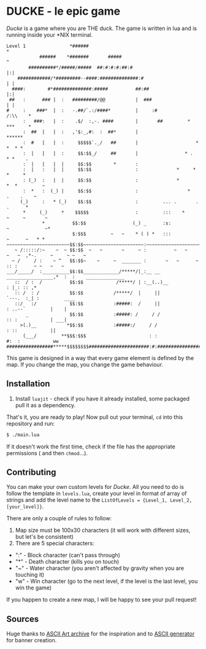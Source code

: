 # DUCKE - le epic game

*Ducke* is a game where you are THE duck. The game is written in lua and is running inside your \*NIX terminal.

```
Level 1                *######                                           *                          
            ######    *#######       #####                               ^                          
        ##########*/#####/#####  ##:#:#:#:##:#                          |:|                         
    ############/*#########--####:##############:#                      | |                         
  ####:        #*##############:#####          ##:##                    |:|                         
 ##   :      ### |  :   #########/@@           |  ###                   | |                         
#     :    ###*  |  :   -.##/`.:/####*         |     :#                 /:\\    *                   
      :   ###:   |  :    .$/  :,-. ####        |       ##         *     ***     *                   
      :  ##  |   |  :   ,'$:_,#:  :  ##*       |                      ******                        
      :  #   |   |  :     $$$$$`._/   ##       |                     * *  * *                       
      :  |   |   |  :     $$:$$_/     ##       |                 * .  * *    .                      
      :  |   |   |  |     $$:$$        *       :                                                    
      :  |   :   |  |     $$:$$                :              *     *   *     *                     
      : (_)  :   |  |     $$:$$                :              *        *  *         ~               
      :  *   :  (_) |     $$:$$                :                  *   .    .    ~                   
     (_)     :   * (_)    $$:$$                :         ... .       .          .      *            
      *     (_)     *    $$$$$                 :         :::    *            ~     ~       ~        
             *          $$:$$                 (_) _      :s:             ~             ~*           
                        $:$$$         ~   ~    * ( ) *   :::          ~      ~   * *                
~~~~~~~~~~~~~~~~~~~~~~~$$:$$~~~~~~~~~~~~~~~~~~~~~~:~~~~~~~~~~~~~~~~~~~~~~~~~~~~~~~~~~~~~~~~~~~~~~~~~
   ~ /:::::/:~    ~  ~ $$:$$  ~   ~       ~     ~ :          ~   ~     ~   ~  ,*-.     ~     ~ ~   ~
  ~ /     / :    ~ ^   $$:$$~    ~     ~  _______ :       ~   ~      ~        :: :      ~ ~   ~   ~ 
___/_____/  :__________$$:$$_____________/*****/|_:__ __ _________________,*  :  :    ______________
   ::  / :  /          $$:$$            /*****/ | :__(..)__               : |_: :: ,*               
   :: /  : /           $$:$$           /*****/  |     ||                  `---.  :_| :         ____ 
   ::/   :/            $$:$$           :#####:  /     ||                      : ..--`         |    |
       _               $$:$$           :#####: /     / /                      :: :            | ___|
     >(.)__           *$$:$$           :#####:/     / /                       : ::            ||    
      (___/         **$$$:$$$                       : :                      #:  :            ww    
#################*****$$$$$$$$######################:#:#############################################
```
This game is designed in a way that every game element is defined by the map. If you change the map, you change the game behaviour.

## Installation
1. Install `luajit` - check if you have it already installed, some packaged pull it as a dependency.

That's it, you are ready to play! Now pull out your terminal, `cd` into this repository and run:
```bash
$ ./main.lua
```
If it doesn't work the first time, check if the file has the appropriate permissions ( and then `chmod`...).

## Contributing
You can make your own custom levels for *Ducke*. All you need to do is follow the template in `levels.lua`, create your level in format of array of strings and add the level name to the `ListOfLevels = {Level_1, Level_2, [your_level]}`.

There are only a couple of rules to follow:
1. Map size must be 100x30 characters (it will work with different sizes, but let's be consistent)
2. There are 5 special characters:
- ":" - Block character (can't pass through)
- "\*" - Death character (kills you on touch)
- "~" - Water character (you aren't affected by gravity when you are touching it)
- "w" - Win character (go to the next level, if the level is the last level, you win the game)

If you happen to create a new map, I will be happy to see your pull request!

## Sources
Huge thanks to [ASCII Art archive](https://www.asciiart.eu) for the inspiration and to [ASCII generator](https://ascii-generator.site) for banner creation.

